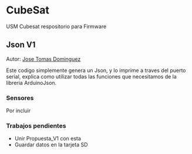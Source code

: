 # CubeSat

USM Cubesat respositorio para Firmware

## Json V1

Autor: [Jose Tomas Dominguez](https://github.com/josetomas)

Este codigo simplemente genera un Json, y lo imprime a traves del puerto serial, explica como utilizar todas las funciones que necesitamos de la libreria ArduinoJson. 

### Sensores 
Por incluir

### Trabajos pendientes

- Unir Propuesta_V1 con esta
- Guardar datos en la tarjeta SD



